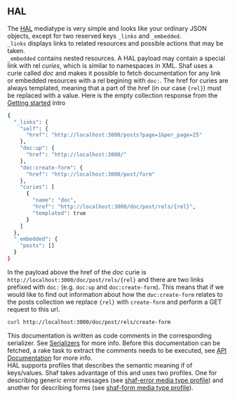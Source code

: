 ## HAL
The [HAL](http://stateless.co/hal_specification.html) mediatype is very simple and looks like your ordinary JSON objects, except for two reserved keys `_links` and `_embedded`.  
`_links` displays links to related resources and possible actions that may be taken.  
`_embedded` contains nested resources. A HAL payload may contain a special link with rel _curies_, which is similar to namespaces in XML. Shaf uses a curie called _doc_ and makes it possible to fetch documentation for any link or embedded resources with a rel begining with `doc:`. The href for curies are always templated, meaning that a part of the href (in our case `{rel}`) must be replaced with a value. Here is the empty collection response from the [Getting started](README.md#getting-started) intro   
```sh
{
  "_links": {
    "self": {
      "href": "http://localhost:3000/posts?page=1&per_page=25"
    },
    "doc:up": {
      "href": "http://localhost:3000/"
    },
    "doc:create-form": {
      "href": "http://localhost:3000/post/form"
    },
    "curies": [
      {
        "name": "doc",
        "href": "http://localhost:3000/doc/post/rels/{rel}",
        "templated": true
      }
    ]
  },
  "_embedded": {
    "posts": []
  }
}
```
In the payload above the href of the _doc_ curie is `http://localhost:3000/doc/post/rels/{rel}` and there are two links prefixed with `doc:` (e.g. `doc:up` and `doc:create-form`). This means that if we would like to find out information about how the `doc:create-form` relates to the posts collection we replace `{rel}` with `create-form` and perform a GET request to this url.
```sh
curl http://localhost:3000/doc/post/rels/create-form
```
This documentation is written as code comments in the corresponding serializer. See [Serializers](SERIALIZERS.md) for more info. Before this documentation can be fetched, a rake task to extract the comments needs to be executed, see [API Documentation](DOCUMENTATION.md) for more info.  
HAL supports profiles that describes the semantic meaning if of keys/values. Shaf takes advantage of this and uses two profiles. One for describing generic error messages (see [shaf-error media type profile](https://gist.github.com/sammyhenningsson/049d10e2b8978059cde104fc5d6c2d52)) and another for describing forms (see [shaf-form media type profile](https://gist.github.com/sammyhenningsson/39c8aafeaf60192b082762cbf3e08d57)).  
